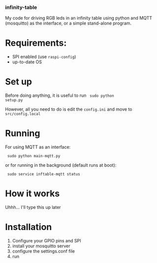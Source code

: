 ### infinity-table
My code for driving RGB leds in an infinity table using python and MQTT (mosquitto) as the interface, or a simple stand-alone program.

# Requirements:
- SPI enabled (use <code>raspi-config</code>)
- up-to-date OS

# Set up
Before doing anything, it is useful to run
<code> sudo python setup.py </code> 

However, all you need to do is edit the <code>config.ini</code> and move to <code> src/config.local </code>

# Running
For using MQTT as an interface:

<code> sudo python main-mqtt.py </code>

or for running in the background (default runs at boot):

<code> sudo service inftable-mqtt status </code>

# How it works
Uhhh... I'll type this up later

# Installation
1) Configure your GPIO pins and SPI
2) install your mosquitto server
3) configure the settings.conf file
4) run

